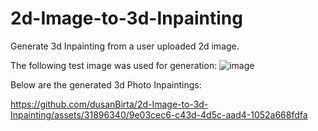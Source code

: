 # 2d-Image-to-3d-Inpainting
Generate 3d Inpainting from a user uploaded 2d image.

The following test image was used for generation: ![image](https://github.com/dusanBirta/2d-Image-to-3d-Inpainting/assets/31896340/9c507b16-a23c-4a36-9520-02be60b40d44)

Below are the generated 3d Photo Inpaintings:





https://github.com/dusanBirta/2d-Image-to-3d-Inpainting/assets/31896340/9e03cec6-c43d-4d5c-aad4-1052a668fdfa

